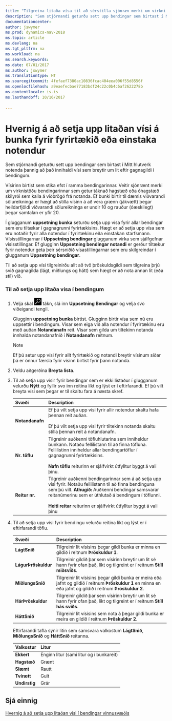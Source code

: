 ```yaml
---
title: "Tilgreina litaða vísa til að sérstilla sjónræn merki um virkni bendingar fyrir fyrirtækið eða einstaka notendur"
description: "Sem stjórnandi geturðu sett upp bendingar sem birtast í Mitt hlutverk notenda þannig að það innihaldi vísi sem breytir um lit eftir gagnagildi í bendingum."
documentationcenter: 
author: jswymer
ms.prod: dynamics-nav-2018
ms.topic: article
ms.devlang: na
ms.tgt_pltfrm: na
ms.workload: na
ms.search.keywords: 
ms.date: 07/01/2017
ms.author: jswymer
ms.translationtype: HT
ms.sourcegitcommit: 4fefaef7380ac10836fcac404eea006f55d8556f
ms.openlocfilehash: a9eaefecbae77183bdf24c22c0b4c6af2622278b
ms.contentlocale: is-is
ms.lasthandoff: 10/16/2017

---
```

# <a name="how-to-set-up-a-colored-indicator-on-cues-for-the-company-or-individual-users"></a>Hvernig á að setja upp litaðan vísi á bunka fyrir fyrirtækið eða einstaka notendur
Sem stjórnandi geturðu sett upp bendingar sem birtast í Mitt hlutverk notenda þannig að það innihaldi vísi sem breytir um lit eftir gagnagildi í bendingum.  
  
Vísirinn birtist sem stika efst í ramma bendingarinnar. Veitir sjónrænt merki um virknistöðu bendingarinnar sem getur táknað hagstæð eða óhagstæð skilyrði sem kalla á viðbrögð frá notanda. Ef bunki birtir til dæmis viðvarandi sölureikninga er hægt að stilla vísinn á að vera grænn (jákvætt) þegar heildarfjöldi viðvarandi sölureikninga er undir 10 og rauður (óæskilegt) þegar samtalan er yfir 20.  
  
Í glugganum **uppsetning bunka** seturðu setja upp vísa fyrir allar bendingar sem eru tiltækar í gagnagrunni fyrirtækisins. Hægt er að setja upp vísa sem eru notaðir fyrir alla notendur í fyrirtækinu eða einstakan starfsmann. Vísisstillingarnar í **Uppsetning bendingar** glugganum virka sem sjálfgefnar vísisstillingar. Ef glugginn **Uppsetning bendingar notandi** er gerður tiltækur fyrir notendur geta þeir sérsniðið vísastillingarnar sem eru skilgreindar í glugganum **Uppsetning bendingar**.  
  
Til að setja upp vísi tilgreinirðu allt að tvö þröskuldsgildi sem tilgreina þrjú svið gagnagilda (lágt, miðlungs og hátt) sem hægt er að nota annan lit (eða stíl) við.  
  
### <a name="to-set-up-colored-indicators-on-cues"></a>Til að setja upp litaða vísa í bendingum  
1. Velja skal ![Leit að síðu eða skýrslu](media/ui-search/search_small.png "Leit að síðu eða skýrslu táknið") tákn, slá inn **Uppsetning Bendingar** og velja svo viðeigandi tengil.  
  
     Glugginn **uppsetning bunka** birtist. Glugginn birtir vísa sem nú eru uppsettir í bendingum. Vísar sem eiga við alla notendur í fyrirtækinu eru með auðan **Notandanafn** reit. Vísar sem gilda um tiltekinn notanda innhalda notandanafnið í **Notandanafn** reitnum.  
  
    > [!NOTE]  
    >  Ef þú setur upp vísi fyrir allt fyrirtækið og notandi breytir vísinum síðar þá er önnur færsla fyrir vísinn birtist fyrir þann notanda.  
  
2. Veldu aðgerðina **Breyta lista**.  
3. Til að setja upp vísir fyrir bendingar sem er ekki listaður í glugganum velurðu **Nýtt** og fyllir svo inn reitina líkt og lýst er í eftirfarandi. Ef þú vilt breyta vísi sem þegar er til skaltu fara á næsta skref.  
  
    |  Svæði  |  Description  |    
    |---------|---------------|  
    |**Notandanafn**|Ef þú vilt setja upp vísi fyrir allir notendur skaltu hafa þennan reit auðan.<br /><br /> Ef þú vilt setja upp vísi fyrir tiltekinn notanda skaltu stilla þennan reit á notandanafn.|  
    |**Nr. töflu**|Tilgreinir auðkenni töfluhlutarins sem inniheldur bunkann. Notaðu fellilistann til að finna töfluna. Fellilistinn inniheldur allar bendingartöflur í gagnagrunni fyrirtækisins.<br /><br /> **Nafn töflu** reiturinn er sjálfvirkt útfylltur byggt á vali þínu.|  
    |**Reitur nr.**|Tilgreinir auðkenni bendingarinnar sem á að setja upp vísi fyrir. Notaðu fellilistann til að finna bendinguna sem þú vilt. **Athugið:** Auðkenni bendingar samsvarar reitanúmerinu sem er úthlutað á bendingum í töflunni. <br /><br /> **Heiti reitar** reiturinn er sjálfvirkt útfylltur byggt á vali þínu|  
  
4. Til að setja upp vísi fyrir bendingu velurðu reitina líkt og lýst er í eftirfarandi töflu.  
  
    |  Svæði  |  Description  |    
    |---------|---------------|  
    |**LágtSnið**|Tilgreinir lit vísisins þegar gildi bunka er minna en gildið í reitnum **Þröskuldur 1**.|  
    |**LágurÞröskuldur**|Tilgreinir gildið þar sem vísirinn breytir um lit sé hann fyrir ofan það, líkt og tilgreint er í reitnum **Stíll miðsviðs**.|  
    |**MiðlungsSnið**|Tilgreinir lit vísisins þegar gildi bunka er meira eða jafnt og gildið í reitnum **Þröskuldur 1** en minna en eða jafnt og gildið í reitnum **Þröskuldur 2**.|  
    |**HárÞröskuldur**|Tilgreinir gildið þar sem vísirinn breytir um lit sé hann fyrir ofan það, líkt og tilgreint er í reitnum **Stíll hás sviðs**.|  
    |**HáttSnið**|Tilgreinir lit vísisins sem nota á þegar gildi bunka er meira en gildið í reitnum **Þröskuldur 2**.|  
  
     Eftirfarandi tafla sýnir litin sem samsvara valkostum **LágtSnið**, **MiðlungsSnið** og **HáttSnið** reitanna.  
  
    |  Valkostur  |  Litur  |  
    |----------|---------|  
    |**Ekkert**|Enginn litur (sami litur og í bunkareit)|  
    |**Hagstæð**|Grænt|  
    |**Slæmt**|Rautt|  
    |**Tvírætt**|Gult|  
    |**Undirstig**|Grár|  
  
## <a name="see-also"></a>Sjá einnig  
[Hvernig á að setja upp litaðan vísi í bendingar vinnusvæðis](ui-how-setup-colored-indicator-cues.md)  
